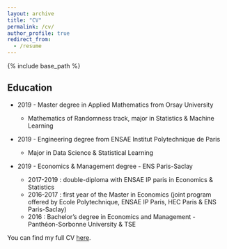 ```yaml
---
layout: archive
title: "CV"
permalink: /cv/
author_profile: true
redirect_from:
  - /resume
---
```


{% include base_path %}



## Education

- 2019 - Master degree in Applied Mathematics from Orsay University
  - Mathematics of Randomness track, major in Statistics & Machine Learning
  
- 2019 - Engineering degree from ENSAE Institut Polytechnique de Paris
  - Major in Data Science & Statistical Learning
  
- 2019 - Economics & Management degree - ENS Paris-Saclay
  - 2017-2019 : double-diploma with ENSAE IP paris in Economics & Statistics
  - 2016-2017 : first year of the Master in Economics (joint program offered by Ecole Polytechnique, ENSAE IP Paris, HEC Paris & ENS Paris-Saclay)
  - 2016 : Bachelor’s degree in Economics and Management - Panthéon-Sorbonne University & TSE

You can find my full CV <a href="files/paper1.pdf" alt="">here</a>.

